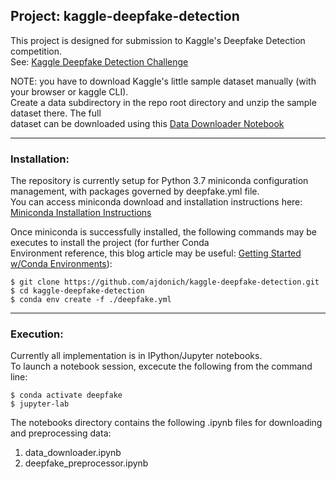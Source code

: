 ## Project: kaggle-deepfake-detection 

This project is designed for submission to Kaggle's Deepfake Detection competition.  
See: [Kaggle Deepfake Detection Challenge](https://www.kaggle.com/c/deepfake-detection-challenge/overview)

NOTE: you have to download Kaggle's little sample dataset manually (with your browser or kaggle CLI).  
Create a data subdirectory in the repo root directory and unzip the sample dataset there. The full  
dataset can be downloaded using this [Data Downloader Notebook](notebooks/data_downloader.ipynb)

___


### Installation:

The repository is currently setup for Python 3.7 miniconda configuration management, with packages governed by deepfake.yml file.    
You can access miniconda download and installation instructions here: [Miniconda Installation Instructions](https://docs.conda.io/en/latest/miniconda.html)

Once miniconda is successfully installed, the following commands may be executes to install the project (for further Conda  
Environment reference, this blog article may be useful: [Getting Started w/Conda Environments](https://towardsdatascience.com/getting-started-with-python-environments-using-conda-32e9f2779307)):

```
$ git clone https://github.com/ajdonich/kaggle-deepfake-detection.git
$ cd kaggle-deepfake-detection
$ conda env create -f ./deepfake.yml
```

___


### Execution:

Currently all implementation is in IPython/Jupyter notebooks.  
To launch a notebook session, excecute the following from the command line:

```
$ conda activate deepfake
$ jupyter-lab
```

The notebooks directory contains the following .ipynb files for downloading and preprocessing data:

1. data_downloader.ipynb
2. deepfake_preprocessor.ipynb


